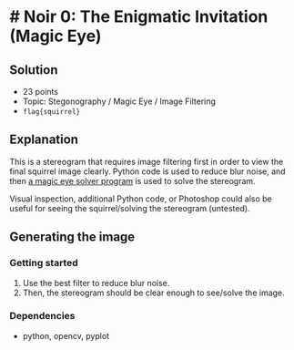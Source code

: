 # # Noir 0: The Enigmatic Invitation (Magic Eye)

## Solution

* 23 points
* Topic: Stegonography / Magic Eye / Image Filtering
* `flag{squirrel}`

## Explanation

This is a stereogram that requires image filtering first in order to view the final squirrel image clearly. Python code is used to reduce blur noise, and then [a magic eye solver program](https://magiceye.ecksdee.co.uk/) is used to solve the stereogram. 

Visual inspection, additional Python code, or Photoshop could also be useful for seeing the squirrel/solving the stereogram (untested).

## Generating the image

### Getting started
1. Use the best filter to reduce blur noise. 
2. Then, the stereogram should be clear enough to see/solve the image.

### Dependencies
* python, opencv, pyplot

